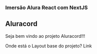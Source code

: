 ### Imersão Alura React com NextJS 

## Aluracord 
Seja bem vindo ao projeto Aluracord!!! 

Onde está o Layout base do projeto?
  Link